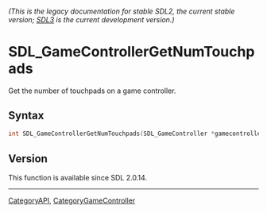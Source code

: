 ###### (This is the legacy documentation for stable SDL2, the current stable version; [SDL3](https://wiki.libsdl.org/SDL3/) is the current development version.)
# SDL_GameControllerGetNumTouchpads

Get the number of touchpads on a game controller.

## Syntax

```c
int SDL_GameControllerGetNumTouchpads(SDL_GameController *gamecontroller);

```

## Version

This function is available since SDL 2.0.14.

----
[CategoryAPI](CategoryAPI), [CategoryGameController](CategoryGameController)


